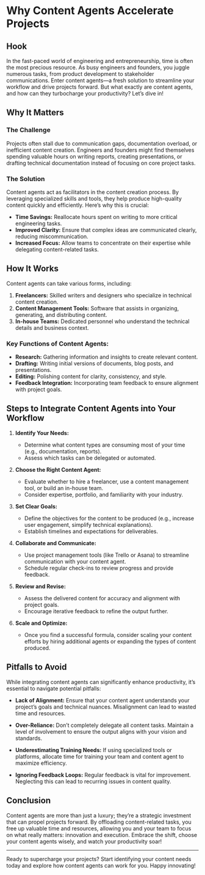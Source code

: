 # Why Content Agents Accelerate Projects

## Hook

In the fast-paced world of engineering and entrepreneurship, time is often the most precious resource. As busy engineers and founders, you juggle numerous tasks, from product development to stakeholder communications. Enter content agents—a fresh solution to streamline your workflow and drive projects forward. But what exactly are content agents, and how can they turbocharge your productivity? Let’s dive in!

## Why It Matters

### The Challenge

Projects often stall due to communication gaps, documentation overload, or inefficient content creation. Engineers and founders might find themselves spending valuable hours on writing reports, creating presentations, or drafting technical documentation instead of focusing on core project tasks.

### The Solution

Content agents act as facilitators in the content creation process. By leveraging specialized skills and tools, they help produce high-quality content quickly and efficiently. Here’s why this is crucial:

- **Time Savings:** Reallocate hours spent on writing to more critical engineering tasks.
- **Improved Clarity:** Ensure that complex ideas are communicated clearly, reducing miscommunication.
- **Increased Focus:** Allow teams to concentrate on their expertise while delegating content-related tasks.

## How It Works

Content agents can take various forms, including:

1. **Freelancers:** Skilled writers and designers who specialize in technical content creation.
2. **Content Management Tools:** Software that assists in organizing, generating, and distributing content.
3. **In-house Teams:** Dedicated personnel who understand the technical details and business context.

### Key Functions of Content Agents:

- **Research:** Gathering information and insights to create relevant content.
- **Drafting:** Writing initial versions of documents, blog posts, and presentations.
- **Editing:** Polishing content for clarity, consistency, and style.
- **Feedback Integration:** Incorporating team feedback to ensure alignment with project goals.

## Steps to Integrate Content Agents into Your Workflow

1. **Identify Your Needs:**
   - Determine what content types are consuming most of your time (e.g., documentation, reports).
   - Assess which tasks can be delegated or automated.

2. **Choose the Right Content Agent:**
   - Evaluate whether to hire a freelancer, use a content management tool, or build an in-house team.
   - Consider expertise, portfolio, and familiarity with your industry.

3. **Set Clear Goals:**
   - Define the objectives for the content to be produced (e.g., increase user engagement, simplify technical explanations).
   - Establish timelines and expectations for deliverables.

4. **Collaborate and Communicate:**
   - Use project management tools (like Trello or Asana) to streamline communication with your content agent.
   - Schedule regular check-ins to review progress and provide feedback.

5. **Review and Revise:**
   - Assess the delivered content for accuracy and alignment with project goals.
   - Encourage iterative feedback to refine the output further.

6. **Scale and Optimize:**
   - Once you find a successful formula, consider scaling your content efforts by hiring additional agents or expanding the types of content produced.

## Pitfalls to Avoid

While integrating content agents can significantly enhance productivity, it’s essential to navigate potential pitfalls:

- **Lack of Alignment:** Ensure that your content agent understands your project’s goals and technical nuances. Misalignment can lead to wasted time and resources.
  
- **Over-Reliance:** Don’t completely delegate all content tasks. Maintain a level of involvement to ensure the output aligns with your vision and standards.

- **Underestimating Training Needs:** If using specialized tools or platforms, allocate time for training your team and content agent to maximize efficiency.

- **Ignoring Feedback Loops:** Regular feedback is vital for improvement. Neglecting this can lead to recurring issues in content quality.

## Conclusion

Content agents are more than just a luxury; they’re a strategic investment that can propel projects forward. By offloading content-related tasks, you free up valuable time and resources, allowing you and your team to focus on what really matters: innovation and execution. Embrace the shift, choose your content agents wisely, and watch your productivity soar!

---

Ready to supercharge your projects? Start identifying your content needs today and explore how content agents can work for you. Happy innovating!